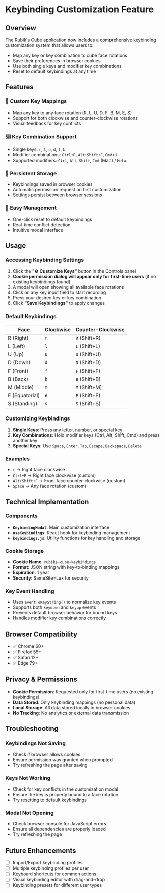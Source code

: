 # Keybinding Customization Feature

## Overview

The Rubik's Cube application now includes a comprehensive keybinding customization system that allows users to:

- Map any key or key combination to cube face rotations
- Save their preferences in browser cookies
- Use both single keys and modifier key combinations
- Reset to default keybindings at any time

## Features

### 🎯 Custom Key Mappings
- Map any key to any face rotation (R, L, U, D, F, B, M, E, S)
- Support for both clockwise and counter-clockwise rotations
- Visual feedback for key conflicts

### ⌨️ Key Combination Support
- Single keys: `r`, `l`, `u`, `d`, `f`, `b`
- Modifier combinations: `Ctrl+R`, `Alt+Shift+F`, `Cmd+U`
- Supported modifiers: `Ctrl`, `Alt`, `Shift`, `Cmd` (Mac) / `Meta`

### 💾 Persistent Storage
- Keybindings saved in browser cookies
- Automatic permission request on first customization
- Settings persist between browser sessions

### 🔄 Easy Management
- One-click reset to default keybindings
- Real-time conflict detection
- Intuitive modal interface

## Usage

### Accessing Keybinding Settings

1. Click the **"⚙️ Customize Keys"** button in the Controls panel
2. **Cookie permission dialog will appear only for first-time users** (if no existing keybindings found)
3. A modal will open showing all available face rotations
4. Click on any key input field to start recording
5. Press your desired key or key combination
6. Click **"Save Keybindings"** to apply changes

### Default Keybindings

| Face | Clockwise | Counter-Clockwise |
|------|-----------|-------------------|
| R (Right) | `r` | `R` (Shift+R) |
| L (Left) | `l` | `L` (Shift+L) |
| U (Up) | `u` | `U` (Shift+U) |
| D (Down) | `d` | `D` (Shift+D) |
| F (Front) | `f` | `F` (Shift+F) |
| B (Back) | `b` | `B` (Shift+B) |
| M (Middle) | `m` | `M` (Shift+M) |
| E (Equatorial) | `e` | `E` (Shift+E) |
| S (Standing) | `s` | `S` (Shift+S) |

### Customizing Keybindings

1. **Single Keys**: Press any letter, number, or special key
2. **Key Combinations**: Hold modifier keys (Ctrl, Alt, Shift, Cmd) and press another key
3. **Special Keys**: Use `Space`, `Enter`, `Tab`, `Escape`, `Backspace`, `Delete`

### Examples

- `r` → Right face clockwise
- `Ctrl+R` → Right face clockwise (custom)
- `Alt+Shift+F` → Front face counter-clockwise (custom)
- `Space` → Any face rotation (custom)

## Technical Implementation

### Components

- **`KeybindingModal`**: Main customization interface
- **`useKeybindings`**: React hook for keybinding management
- **`keybindings.js`**: Utility functions for key handling and storage

### Cookie Storage

- **Cookie Name**: `rubiks-cube-keybindings`
- **Format**: JSON string with key-to-binding mappings
- **Expiration**: 1 year
- **Security**: SameSite=Lax for security

### Key Event Handling

- Uses `eventToKeyString()` to normalize key events
- Supports both `keydown` and `keyup` events
- Prevents default browser behavior for bound keys
- Handles modifier key combinations correctly

## Browser Compatibility

- ✅ Chrome 60+
- ✅ Firefox 55+
- ✅ Safari 12+
- ✅ Edge 79+

## Privacy & Permissions

- **Cookie Permission**: Requested only for first-time users (no existing keybindings)
- **Data Stored**: Only keybinding mappings (no personal data)
- **Local Storage**: All data stored locally in browser cookies
- **No Tracking**: No analytics or external data transmission

## Troubleshooting

### Keybindings Not Saving
- Check if browser allows cookies
- Ensure permission was granted when prompted
- Try refreshing the page after saving

### Keys Not Working
- Check for key conflicts in the customization modal
- Ensure the key is properly bound to a face rotation
- Try resetting to default keybindings

### Modal Not Opening
- Check browser console for JavaScript errors
- Ensure all dependencies are properly loaded
- Try refreshing the page

## Future Enhancements

- [ ] Import/Export keybinding profiles
- [ ] Multiple keybinding profiles per user
- [ ] Keyboard shortcuts for common actions
- [ ] Visual keybinding editor with drag-and-drop
- [ ] Keybinding presets for different user types
